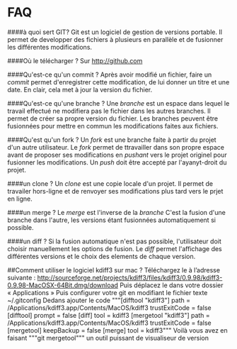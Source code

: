 FAQ
=====

####à quoi sert GIT?
Git est un logiciel de gestion de versions portable. Il permet de developper des fichiers à plusieurs en parallèle et de fusionner les différentes modifications.

####Où le télécharger ?
Sur http://github.com

####Qu'est-ce qu'un commit ?
Après avoir modifié un fichier, faire un *commit* permet d'enregistrer cette modification, de lui donner un titre et une date. En clair, cela met à jour la version du fichier.

####Qu'est-ce qu'une branche ?
Une *branche* est un espace dans lequel le travail effectué ne modifiera pas le fichier dans les autres branches. Il permet de créer sa propre version du fichier. Les branches peuvent être fusionnées pour mettre en commun les modifications faites aux fichiers.

####Qu'est qu'un fork ?
Un *fork* est une branche faite à partir du projet d'un autre utilisateur. Le *fork* permet de ttravailler dans son propre espace avant de proposer ses modifications en *pushant* vers le projet originel pour fusionner les modifications. Un *push* doit être accepté par l'ayanyt-droit du projet.

####un clone ?
Un *clone* est une copie locale d'un projet. Il permet de travailer hors-ligne et de renvoyer ses modifications plus tard vers le prjet en ligne.

####un merge ?
Le *merge* est l'inverse de la *branche* C'est la fusion d'une branche dans l'autre, les versions étant fusionnées automatiquement si possible. 

####un diff ?
Si la fusion automatique n'est pas possible, l'utilisateur doit choisir manuellement les options de fusion. Le *diff* permet l'affichage des différentes versions et le choix des elements de chaque version.

##Comment utiliser le logiciel kdiff3 sur mac ?
Téléchargez le à l’adresse suivante : http://sourceforge.net/projects/kdiff3/files/kdiff3/0.9.98/kdiff3-0.9.98-MacOSX-64Bit.dmg/download
Puis déplacez le dans votre dossier « Applications »
Puis configurer votre git en modifiant le fichier texte ~/.gitconfig
Dedans ajouter le code """[difftool "kdiff3"]
    path = /Applications/kdiff3.app/Contents/MacOS/kdiff3
    trustExitCode = false
[difftool]
    prompt = false
[diff]
    tool = kdiff3
[mergetool "kdiff3"]
    path = /Applications/kdiff3.app/Contents/MacOS/kdiff3
    trustExitCode = false
[mergetool]
    keepBackup = false
[merge]
    tool = kdiff3"""
Voilà vous avez en faisant """git mergetool""" un outil puissant de visualiseur de version
